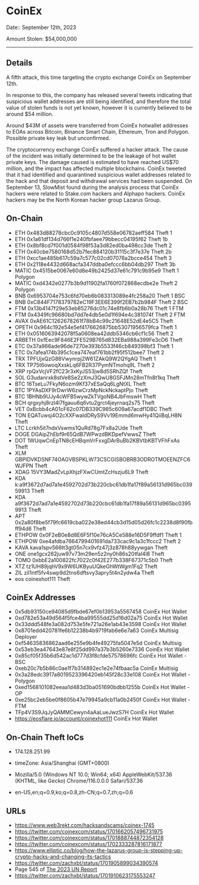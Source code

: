 #  CoinEx 

Date:: September 12th, 2023

Amount Stolen: $54,000,000

---


## Details

A fifth attack, this time targeting the crypto exchange CoinEx on September 12th.

In response to this, the company has released several tweets indicating that suspicious wallet addresses are still being identified, and therefore the total value of stolen funds is not yet known, however it is currently believed to be around $54 million.

Around $43M of assets were transferred from CoinEx hotwallet addresses to EOAs across Bitcoin, Binance Smart Chain, Ethereum, Tron and Polygon. Possible private key leak but unconfirmed.

The cryptocurrency exchange CoinEx suffered a hacker attack. The cause of the incident was initially determined to be the leakage of hot wallet private keys. The damage caused is estimated to have reached US$70 million, and the impact has affected multiple blockchains. CoinEx tweeted that it had identified and quarantined suspicious wallet addresses related to the hack and that deposit and withdrawal services had been suspended. On September 13, SlowMist found during the analysis process that CoinEx hackers were related to Stake.com hackers and Alphapo hackers. CoinEx hackers may be the North Korean hacker group Lazarus Group.

## On-Chain

- ETH 0x483d88278cbc0c9105c4807d558e06782aeff584  Theft 1
- ETH 0x1a61df134d766f1e240fbfaee79bbecc04195f62  Theft 1b
- ETH 0x8bf8cd7f001d0584f98f53a3d82ed0ba498cc3de  Theft 2
- ETH 0x40cbe7580168d52b7fec884120b31115c3f7e37e  Theft 2b
- ETH 0xcc1ae485b617c59a7c577c02cd07078a2bcce454  Theft 3
- ETH 0x2118e4432d668acfa347ddba0efccc6bb04db297  Theft 3b
- MATIC 0x4515be0067e60d8e49b2425d37e61c791c9b95e9  Theft 1 Polygon
- MATIC 0xd4342e0277b3b9d11902fa1760f072868ecdbe2e  Theft 2 Polygon
- BNB 0x6953704e753c6fd70eb6b083313089e4fc258a20  Theft 1 BSC
- BNB 0xC844F7178379782eC19F3EE6E399f2EB7b2b984F  Theft 2 BSC
- FTM 0x13b4147f29e53eb85276dc01c74e8fb6b0a28b76  Theft 1 FTM
- FTM 0x4349fc96680bd7dd7e4db5e0d1f694e4c381074f  Theft 2 FTM
- AVAX 0xAE61C1262678261f78bB4c99c21648E52dE4e5C5  Theft
- OPETH 0x964c192e54e5ef4176626875bb53071956579fca  Theft 1
- ETH 0x0516063942078f5a0608ea42ddb5346cb6cf1c56  Theft 2
- ARBETH  0xfEec9F846E2FE529B765d832EBa988a399Fe3cD6  Theft
- ETC 0x37a966ade96de7270e393b5533f46cb849398bf3  Theft 1
- ETC 0x7afea174b395c1cea747eaf761bb2f95f512bee7  Theft 2
- TRX TPFUjxQzG88Vwynrpj2W61ZAkQ9W2QYgAQ  Theft 1
- TRX TP75t6owoqXxskLq6FB2R37PymNTmohq9L  Theft 2
- XRP rpQxVcjVF2fC23r3xKyJS53jw8d5SRhZQf  Theft
- SOL G3udanrxk8stVe8Se2zXmJ3QwU8GSFJMn28mTfn8t1kq Theft
- BTC 16TseLu7FkyN6ozm9Kf37xESaQq6LgNtXL  Theft
- BTC 1PYAsDXF9rDwrW6zwCrzMpNckNckaptPjo  Theft
- BTC 1BHNb9UJy4cWFB5wywZkTVgoNB4JbFmswH  Theft
- BCH qrgxyhj8rzl4l7fgauu6q6vtu2grct4jeyrnaq2s75  Theft
- VET 0xBcbb4cA01cF62c07DB339C985c609a67acdf1DBC  Theft
- TON EQATuwsj4O2cXXFwaIdDRyS9Vv19Emmd6mwHy41QiiBqLH8N Theft
- LTC Lcrkh5it7ndxVswms1QuRd78g7Fx8a2Ude  Theft
- DOGE DGAipZhEbf9r65QdB7WPwzdBKDpefVwwsZ  Theft
- DOT 1WUqwCnEpTN8cEHBqmVrFxxgDArBuBb2KBVtbKBTVFhFxAs Theft
- XLM GBPIDVKDSNF74OAGVBSPKLW73CSCGISBOBRB3ODROTMOEENZFC6WJFPN Theft
- XDAG 15VY3MadZvLpXhjzFXwCUmtZcHszju6L9 Theft
- KDA k:a9f3672d7ad7a1e4592702d73b220cbc61db1fa17f89a56131d965bc03959913  Theft
- KDA a9f3672d7ad7a1e4592702d73b220cbc61db1fa17f89a56131d965bc03959913 Theft
- APT 0x2a80f8be5f79fc6619cba022e38ed44cb3d15d05d26fc1c2238d8f90fbff94d6  Theft
- ETHPOW  0x0F2eB0e8d8E6F5f10e76cA5Ce588e16D5F9ffdf1  Theft 1
- ETHPOW  0xe4afdba7664799401691da733cac9c1a3c1fccc2  Theft 2
- KAVA kava1spv566tt3gt05n7cx9vfz47j3z878h88yywgan Theft
- ONE one1gcx262juw97v73m29en5z2ny0h86s20tfal4l8  Theft
- TOMO 0xbbE2a100822fc7022c0f42E277b338F67371c5b0  Theft
- XTZ tz1UH89jqhV9x9W6UKByuUQkeGhWtWgm1Fq2 Theft
- ZIL zil1ntf5fv4swp9d2tns6dftsvy3apry5t4n2ydw4a  Theft
- eos coinexhot111 Theft


## CoinEx Addresses

- 0x5db93150ce94085d9fbde67ef0b13953a5567458  CoinEx  Hot Wallet
- 0xd782e53a49d564f5fce4ba99555dd25d16d02a75  CoinEx  Hot Wallet
- 0x33ddd548fe3a082d753e5fe721a26e1ab43e3598  CoinEx  Hot Wallet
- 0x8701edd420781fe6b12238b4b9719fab6e6e7a63  CoinEx  Multisig Deployer
- 0xf54635836862aad6e255e9b4fe49275fa5047e5d  CoinEx  Multisig
- 0x53eb3ea47643e87e8f25dd997a37b3b5260e7336  CoinEx  Hot Wallet
- 0x85cf05f35b6d542ac1d777d3f8cfde57578696fc  CoinEx  Hot Wallet - BSC
- 0xeb20c7b5b86c0ae1f7b314892ec1e2e74fbaac5a  CoinEx  Multisig
- 0x3a28edc3917a8019523396420eb145f28c33e108  CoinEx  Hot Wallet - Polygon
- 0xed1568101082eeaa1d483d3ba051690bdbb1255b  CoinEx  Hot Wallet - OP
- 0xe25bc2eb5be0f8605b47e79945a9cb11a0b2450f  CoinEx  Hot Wallet - FTM
- TFp4V3S9JqJyQAMMCewyn4aAaLueJwzS7H  CoinEx  Hot Wallet
- https://eosflare.io/account/coinexhot111    CoinEx  Hot Wallet

## On-Chain Theft IoCs

- 174.128.251.99

- timeZone: Asia/Shanghai (GMT+0800)

- Mozilla/5.0 (Windows NT 10.0; Win64; x64) AppleWebKit/537.36 (KHTML, like Gecko) Chrome/116.0.0.0 Safari/537.36

- en-US,en;q=0.9,ko;q=0.8,zh-CN;q=0.7,zh;q=0.6

## URLs

- https://www.web3rekt.com/hacksandscams/coinex-1745
- https://twitter.com/coinexcom/status/1701662057496731975
- https://twitter.com/coinexcom/status/1701888744872354128
- https://twitter.com/coinexcom/status/1702333287816171877
- https://www.elliptic.co/blog/how-the-lazarus-group-is-stepping-up-crypto-hacks-and-changing-its-tactics
- https://twitter.com/zachxbt/status/1701905899034390574
- Page 545 of [The 2023 UN Report](https://documents.un.org/doc/undoc/gen/n24/032/68/pdf/n2403268.pdf?token=Lnb4xBoncpFwgtMIpl&fe=true)
- https://twitter.com/zachxbt/status/1701910623175553247